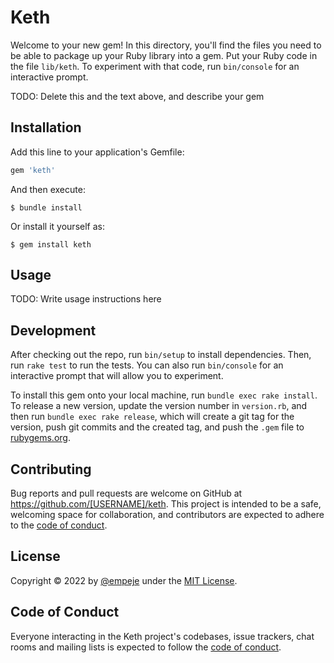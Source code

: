# Keth

Welcome to your new gem! In this directory, you'll find the files you need to be able to package up your Ruby library into a gem. Put your Ruby code in the file `lib/keth`. To experiment with that code, run `bin/console` for an interactive prompt.

TODO: Delete this and the text above, and describe your gem

## Installation

Add this line to your application's Gemfile:

```ruby
gem 'keth'
```

And then execute:

    $ bundle install

Or install it yourself as:

    $ gem install keth

## Usage

TODO: Write usage instructions here

## Development

After checking out the repo, run `bin/setup` to install dependencies. Then, run `rake test` to run the tests. You can also run `bin/console` for an interactive prompt that will allow you to experiment.

To install this gem onto your local machine, run `bundle exec rake install`. To release a new version, update the version number in `version.rb`, and then run `bundle exec rake release`, which will create a git tag for the version, push git commits and the created tag, and push the `.gem` file to [rubygems.org](https://rubygems.org).

## Contributing

Bug reports and pull requests are welcome on GitHub at https://github.com/[USERNAME]/keth. This project is intended to be a safe, welcoming space for collaboration, and contributors are expected to adhere to the [code of conduct](https://github.com/[USERNAME]/keth/blob/master/CODE_OF_CONDUCT.md).

## License

Copyright © 2022 by [@empeje](https://github.com/empeje) under the [MIT License](https://opensource.org/licenses/MIT).

## Code of Conduct

Everyone interacting in the Keth project's codebases, issue trackers, chat rooms and mailing lists is expected to follow the [code of conduct](https://github.com/[USERNAME]/keth/blob/master/CODE_OF_CONDUCT.md).
